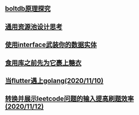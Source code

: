 ## [boltdb原理探究](./bolt/boltdb.md)

## [通用资源池设计思考](./generic_resource_pool.md)

## [使用interface武装你的数据实体](./project_layout_design.md)

## [食用库之前先为它裹上糖衣](./wrap_underlying_lib.md)

## [当flutter遇上golang(2020/11/10)](./flutter_meet_golang/readme.md)

## [转换并展示leetcode问题的输入提高刷题效率(2020/11/12)](https://github.com/EchoUtopia/leetcode-helper/blob/master/README_CN.md)